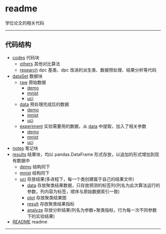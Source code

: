 # readme

学位论文的相关代码

---

## 代码结构

* [codes](codes) 代码块
    * [others](codes/others) 其他对比算法
    * [research](codes/research) dpc 基类、dpc 改进的派生类、数据预处理、结果分析等代码
* [dataSet](dataSet) 数据块
    * [raw](dataSet/raw) 原始数据
        * [demo](dataSet/raw/demo)
        * [mnist](dataSet/raw/mnist)
        * [uci](dataSet/raw/uci)
    * [data](dataSet/data) 预处理完成后的数据
        * [demo](dataSet/data/demo)
        * [mnist](dataSet/data/mnist)
        * [uci](dataSet/data/uci)
    * [experiment](dataSet/experiment/) 实验需要用的数据，从 [data](dataSet/data/) 中提取，加入了相关参数
        * [demo](dataSet/data/demo)
        * [mnist](dataSet/data/mnist)
        * [uci](dataSet/data/uci)
* [notes](notes) 笔记块
* [results](results) 结果块，均以 pandas.DataFrame 形式存放，以追加的形式增加到现有数据中
    * [demo](results/demo) 结构同下
    * [mnist](results/mnist) 结构同下
    * [uci](results/uci) 存放结果(多进程下，每一个类创建属于自己的结果文件)
        * [data](results/demo/data) 存放聚类结果数据，只存放预测的标签列(列名为此次算法运行的参数，列内容为标签，顺序与原始数据索引一致)
        * [plot](results/demo/plot) 存放聚类结果图
        * [result](results/demo/result) 存放聚类结果指标
        * [analyze](results/demo/analyze) 存放分析结果(列名为参数+聚类指标，行为每一次不同参数下的实验结果)
* [README](README.md) readme

---
